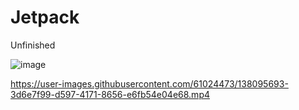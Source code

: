 # Jetpack
Unfinished

![image](https://user-images.githubusercontent.com/61024473/136659617-75826b84-a001-478f-96e6-377d70e793a7.png)

https://user-images.githubusercontent.com/61024473/138095693-3d6e7f99-d597-4171-8656-e6fb54e04e68.mp4


